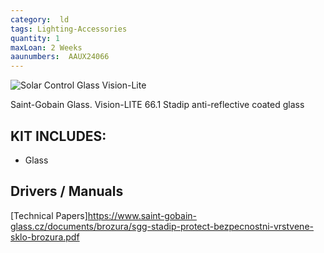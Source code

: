 ```yaml
---
category:  ld
tags: Lighting-Accessories
quantity: 1
maxLoan: 2 Weeks
aaunumbers:  AAUX24066
---
```

![Solar Control Glass Vision-Lite](https://www.vetrotech.com/sites/mac3-gas-vetrotech/files/2024-03/09_stadip-marine-light-weight.jpg)

Saint-Gobain Glass. Vision-LITE 66.1 Stadip anti-reflective coated glass
## KIT INCLUDES:
-  Glass

## Drivers / Manuals
[Technical Papers]https://www.saint-gobain-glass.cz/documents/brozura/sgg-stadip-protect-bezpecnostni-vrstvene-sklo-brozura.pdf

